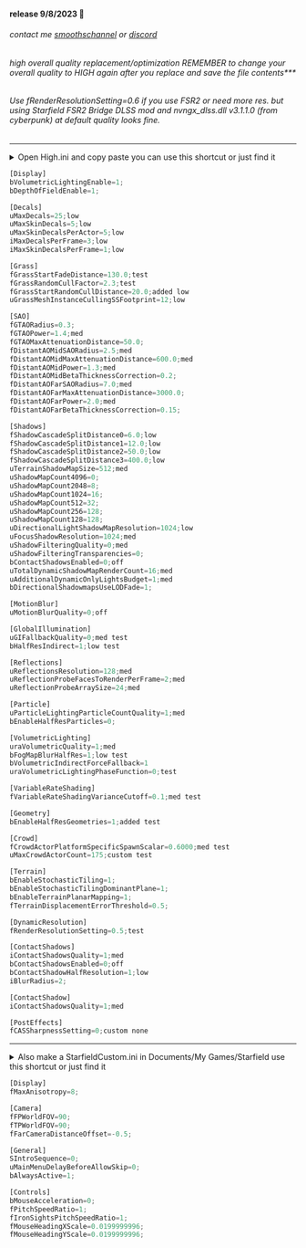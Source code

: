 #### release 9/8/2023 💫

###### contact me [smoothschannel](https://twitch.tv/smoothschannel) or [discord](https://discord.gg/tDZT7QSx8m)

###### high overall quality replacement/optimization REMEMBER to change your overall quality to HIGH again after you replace and save the file contents***

###### Use fRenderResolutionSetting=0.6 if you use FSR2 or need more res. but using Starfield FSR2 Bridge DLSS mod and nvngx_dlss.dll v3.1.1.0 (from cyberpunk) at default quality looks fine.

---

<details><summary>Open High.ini and copy paste you can use this shortcut or just find it</summary>
<p>
press <kbd>⊞ Win+R</kbd> then type cmd
<br>
specify the drive you have Starfield installed C: G: I: X: S: and copy paste
<br>
start %windir%\explorer.exe “C:\SteamLibrary\steamapps\common\Starfield\High.ini”
</p>
</details>

```python
[Display]
bVolumetricLightingEnable=1;
bDepthOfFieldEnable=1;

[Decals]
uMaxDecals=25;low
uMaxSkinDecals=5;low
uMaxSkinDecalsPerActor=5;low
iMaxDecalsPerFrame=3;low
iMaxSkinDecalsPerFrame=1;low

[Grass]
fGrassStartFadeDistance=130.0;test
fGrassRandomCullFactor=2.3;test
fGrassStartRandomCullDistance=20.0;added low
uGrassMeshInstanceCullingSSFootprint=12;low

[SAO]
fGTAORadius=0.3;
fGTAOPower=1.4;med
fGTAOMaxAttenuationDistance=50.0;
fDistantAOMidSAORadius=2.5;med
fDistantAOMidMaxAttenuationDistance=600.0;med
fDistantAOMidPower=1.3;med
fDistantAOMidBetaThicknessCorrection=0.2;
fDistantAOFarSAORadius=7.0;med
fDistantAOFarMaxAttenuationDistance=3000.0;
fDistantAOFarPower=2.0;med
fDistantAOFarBetaThicknessCorrection=0.15;

[Shadows]
fShadowCascadeSplitDistance0=6.0;low
fShadowCascadeSplitDistance1=12.0;low
fShadowCascadeSplitDistance2=50.0;low
fShadowCascadeSplitDistance3=400.0;low
uTerrainShadowMapSize=512;med
uShadowMapCount4096=0;
uShadowMapCount2048=8;
uShadowMapCount1024=16;
uShadowMapCount512=32;
uShadowMapCount256=128;
uShadowMapCount128=128;
uDirectionalLightShadowMapResolution=1024;low
uFocusShadowResolution=1024;med
uShadowFilteringQuality=0;med
uShadowFilteringTransparencies=0;
bContactShadowsEnabled=0;off
uTotalDynamicShadowMapRenderCount=16;med
uAdditionalDynamicOnlyLightsBudget=1;med
bDirectionalShadowmapsUseLODFade=1;

[MotionBlur]
uMotionBlurQuality=0;off

[GlobalIllumination]
uGIFallbackQuality=0;med test
bHalfResIndirect=1;low test

[Reflections]
uReflectionsResolution=128;med
uReflectionProbeFacesToRenderPerFrame=2;med
uReflectionProbeArraySize=24;med

[Particle]
uParticleLightingParticleCountQuality=1;med
bEnableHalfResParticles=0;

[VolumetricLighting]
uraVolumetricQuality=1;med
bFogMapBlurHalfRes=1;low test
bVolumetricIndirectForceFallback=1
uraVolumetricLightingPhaseFunction=0;test

[VariableRateShading]
fVariableRateShadingVarianceCutoff=0.1;med test

[Geometry]
bEnableHalfResGeometries=1;added test

[Crowd]
fCrowdActorPlatformSpecificSpawnScalar=0.6000;med test
uMaxCrowdActorCount=175;custom test

[Terrain]
bEnableStochasticTiling=1;
bEnableStochasticTilingDominantPlane=1;
bEnableTerrainPlanarMapping=1;
fTerrainDisplacementErrorThreshold=0.5;

[DynamicResolution]
fRenderResolutionSetting=0.5;test

[ContactShadows]
iContactShadowsQuality=1;med
bContactShadowsEnabled=0;off
bContactShadowHalfResolution=1;low
iBlurRadius=2;

[ContactShadow]
iContactShadowsQuality=1;med

[PostEffects]
fCASSharpnessSetting=0;custom none
```

---

<details><summary>Also make a StarfieldCustom.ini in Documents/My Games/Starfield use this shortcut or just find it</summary>
<p>
press <kbd>⊞ Win+R</kbd> then copy paste
<br>
%USERPROFILE%/Documents/My Games/Starfield
<br>
</p>
</details>

```python
[Display]
fMaxAnisotropy=8;

[Camera]
fFPWorldFOV=90;
fTPWorldFOV=90;
fFarCameraDistanceOffset=-0.5;

[General]
SIntroSequence=0;
uMainMenuDelayBeforeAllowSkip=0;
bAlwaysActive=1;

[Controls]
bMouseAcceleration=0;
fPitchSpeedRatio=1;
fIronSightsPitchSpeedRatio=1;
fMouseHeadingXScale=0.0199999996;
fMouseHeadingYScale=0.0199999996;
```
